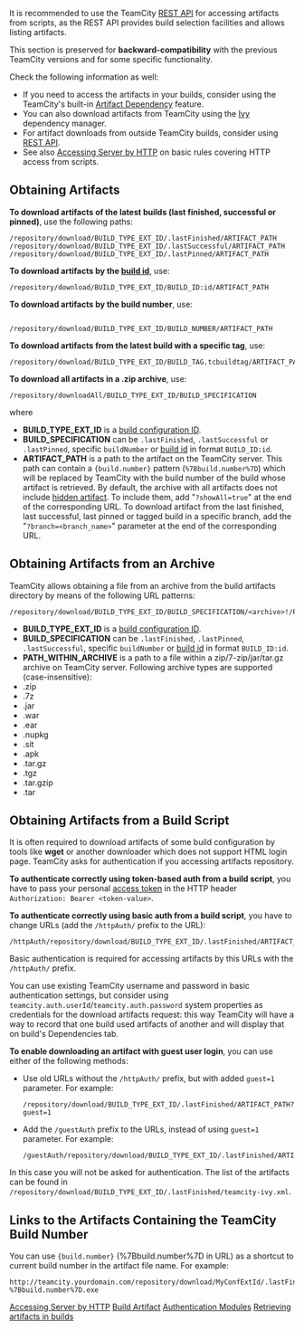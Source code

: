 [//]: # (title: Patterns For Accessing Build Artifacts)
[//]: # (auxiliary-id: Patterns For Accessing Build Artifacts)


<warning>

It is recommended to use the TeamCity [REST API](rest-api-reference.md#Build+Artifacts) for accessing artifacts from scripts, as the REST API provides build selection facilities and allows listing artifacts.
</warning>

This section is preserved for __backward\-compatibility__ with the previous TeamCity versions and for some specific functionality.

 

Check the following information as well:
* If you need to access the artifacts in your builds, consider using the TeamCity's built\-in [Artifact Dependency](dependent-build.md#Artifact+Dependency) feature. 
* You can also download artifacts from TeamCity using the [Ivy](artifact-dependencies.md#Configuring+Artifact+Dependencies+Using+Ant+Build+Script) dependency manager. 
* For artifact downloads from outside TeamCity builds, consider using [REST API](rest-api.md).
* See also [Accessing Server by HTTP](accessing-server-by-http.md) on basic rules covering HTTP access from scripts.

## Obtaining Artifacts

__To download artifacts of the latest builds (last finished, successful or pinned)__, use the following paths:


```Shell
/repository/download/BUILD_TYPE_EXT_ID/.lastFinished/ARTIFACT_PATH
/repository/download/BUILD_TYPE_EXT_ID/.lastSuccessful/ARTIFACT_PATH
/repository/download/BUILD_TYPE_EXT_ID/.lastPinned/ARTIFACT_PATH

```



__To download artifacts by the [build id](working-with-build-results.md#Internal+Build+ID)__, use:


```Shell
/repository/download/BUILD_TYPE_EXT_ID/BUILD_ID:id/ARTIFACT_PATH

```



__To download artifacts by the build number__, use:


```Shell

/repository/download/BUILD_TYPE_EXT_ID/BUILD_NUMBER/ARTIFACT_PATH

```



__To download artifacts from the latest build with a specific tag__, use:


```Shell
/repository/download/BUILD_TYPE_EXT_ID/BUILD_TAG.tcbuildtag/ARTIFACT_PATH

```



__To download all artifacts in a .zip archive__, use:


```Shell
/repository/downloadAll/BUILD_TYPE_EXT_ID/BUILD_SPECIFICATION

```



where
* __BUILD\_TYPE\_EXT\_ID__ is a [build configuration ID](configuring-general-settings.md).
* __BUILD\_SPECIFICATION__ can be `.lastFinished`, `.lastSuccessful` or `.lastPinned`, specific `buildNumber` or [build id](working-with-build-results.md#Internal+Build+ID) in format `BUILD_ID:id`.
* __ARTIFACT\_PATH__ is a path to the artifact on the TeamCity server. This path can contain a `{build.number}` pattern (`%7Bbuild.number%7D`) which will be replaced by TeamCity with the build number of the build whose artifact is retrieved. By default, the archive with all artifacts does not include [hidden artifact](build-artifact.md#Hidden+Artifacts). To include them, add "`?showAll=true`" at the end of the corresponding URL.
To download artifact from the last finished, last successful, last pinned or tagged build in a specific branch, add the "`?branch=<branch_name>`" parameter at the end of the corresponding URL.

## Obtaining Artifacts from an Archive

TeamCity allows obtaining a file from an archive from the build artifacts directory by means of the following URL patterns:


```Shell
/repository/download/BUILD_TYPE_EXT_ID/BUILD_SPECIFICATION/<archive>!/PATH_WITHIN_ARCHIVE

```


* __BUILD\_TYPE\_EXT\_ID__ is a [build configuration ID](configuring-general-settings.md).
* __BUILD\_SPECIFICATION__ can be `.lastFinished`, `.lastPinned`, `.lastSuccessful`, specific `buildNumber` or [build id](working-with-build-results.md#Internal+Build+ID) in format `BUILD_ID:id`.
* __PATH\_WITHIN\_ARCHIVE__ is a path to a file within a zip/7\-zip/jar/tar.gz archive on TeamCity server.
 Following archive types are supported (case\-insensitive):
* .zip
* .7z
* .jar
* .war
* .ear
* .nupkg
* .sit
* .apk
* .tar.gz
* .tgz
* .tar.gzip
* .tar



[//]: # (Internal note. Do not delete. "Patterns For Accessing Build Artifactsd243e253.txt")    




## Obtaining Artifacts from a Build Script

It is often required to download artifacts of some build configuration by tools like __wget__ or another downloader which does not support HTML login page. TeamCity asks for authentication if you accessing artifacts repository.

__To authenticate correctly using token-based auth from a build script__, you have to pass your personal [access token](managing-your-user-account.md#Managing+Access+Tokens) in the HTTP header `Authorization: Bearer <token-value>`.

__To authenticate correctly using basic auth from a build script__, you have to change URLs (add the `/httpAuth/` prefix to the URL):


```Shell
/httpAuth/repository/download/BUILD_TYPE_EXT_ID/.lastFinished/ARTIFACT_PATH

```



Basic authentication is required for accessing artifacts by this URLs with the `/httpAuth/` prefix.

You can use existing TeamCity username and password in basic authentication settings, but consider using `teamcity.auth.userId`/`teamcity.auth.password` system properties as credentials for the download artifacts request: this way TeamCity will have a way to record that one build used artifacts of another and will display that on build's Dependencies tab.

__To enable downloading an artifact with guest user login__, you can use either of the following methods:

*  Use old URLs without the `/httpAuth/` prefix, but with added `guest=1` parameter. For example:


    ```Shell
    /repository/download/BUILD_TYPE_EXT_ID/.lastFinished/ARTIFACT_PATH?guest=1

    ```



* Add the `/guestAuth` prefix to the URLs, instead of using `guest=1` parameter. For example:


    ```Shell
    /guestAuth/repository/download/BUILD_TYPE_EXT_ID/.lastFinished/ARTIFACT_PATH

    ```



In this case you will not be asked for authentication. The list of the artifacts can be found in `/repository/download/BUILD_TYPE_EXT_ID/.lastFinished/teamcity-ivy.xml`.

## Links to the Artifacts Containing the TeamCity Build Number

You can use `{build.number}` (%7Bbuild.number%7D in URL) as a shortcut to current build number in the artifact file name. For example:


```Shell
http://teamcity.yourdomain.com/repository/download/MyConfExtId/.lastFinished/TeamCity-%7Bbuild.number%7D.exe

```

[//]: # (Internal note. Do not delete. "Patterns For Accessing Build Artifactsd243e349.txt")    

 <seealso>
        <category ref="extending_tc">
            <a href="accessing-server-by-http.md">Accessing Server by HTTP</a>
        </category>
        <category ref="concepts">
            <a href="build-artifact.md">Build Artifact</a>
            <a href="authentication-modules.md">Authentication Modules</a>
        </category>
        <category ref="admin-guide">
            <a href="configuring-dependencies.md">Retrieving artifacts in builds</a>
        </category>
</seealso>